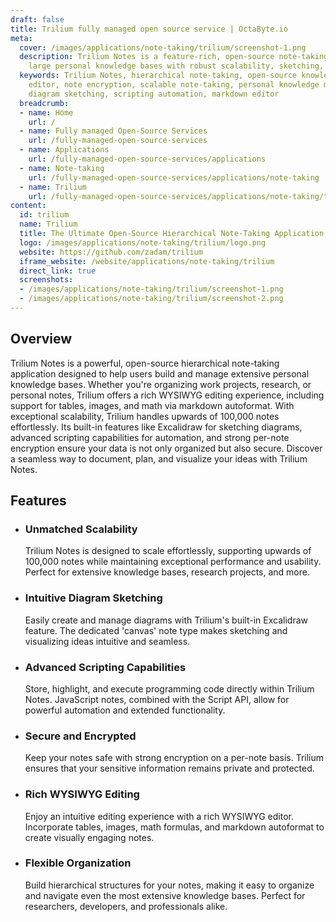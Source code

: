 ```yaml
---
draft: false
title: Trilium fully managed open source service | OctaByte.io
meta:
  cover: /images/applications/note-taking/trilium/screenshot-1.png
  description: Trilium Notes is a feature-rich, open-source note-taking app for managing
    large personal knowledge bases with robust scalability, sketching, and encryption.
  keywords: Trilium Notes, hierarchical note-taking, open-source knowledge base, WYSIWYG
    editor, note encryption, scalable note-taking, personal knowledge management,
    diagram sketching, scripting automation, markdown editor
  breadcrumb:
  - name: Home
    url: /
  - name: Fully managed Open-Source Services
    url: /fully-managed-open-source-services
  - name: Applications
    url: /fully-managed-open-source-services/applications
  - name: Note-taking
    url: /fully-managed-open-source-services/applications/note-taking
  - name: Trilium
    url: /fully-managed-open-source-services/applications/note-taking/trilium
content:
  id: trilium
  name: Trilium
  title: The Ultimate Open-Source Hierarchical Note-Taking Application
  logo: /images/applications/note-taking/trilium/logo.png
  website: https://github.com/zadam/trilium
  iframe_website: /website/applications/note-taking/trilium
  direct_link: true
  screenshots:
  - /images/applications/note-taking/trilium/screenshot-1.png
  - /images/applications/note-taking/trilium/screenshot-2.png
---
```


## Overview

Trilium Notes is a powerful, open-source hierarchical note-taking application designed to help users build and manage extensive personal knowledge bases. Whether you're organizing work projects, research, or personal notes, Trilium offers a rich WYSIWYG editing experience, including support for tables, images, and math via markdown autoformat. With exceptional scalability, Trilium handles upwards of 100,000 notes effortlessly. Its built-in features like Excalidraw for sketching diagrams, advanced scripting capabilities for automation, and strong per-note encryption ensure your data is not only organized but also secure. Discover a seamless way to document, plan, and visualize your ideas with Trilium Notes.

## Features

- ### Unmatched Scalability

  Trilium Notes is designed to scale effortlessly, supporting upwards of 100,000 notes while maintaining exceptional performance and usability. Perfect for extensive knowledge bases, research projects, and more.

- ### Intuitive Diagram Sketching

  Easily create and manage diagrams with Trilium's built-in Excalidraw feature. The dedicated 'canvas' note type makes sketching and visualizing ideas intuitive and seamless.

- ### Advanced Scripting Capabilities

  Store, highlight, and execute programming code directly within Trilium Notes. JavaScript notes, combined with the Script API, allow for powerful automation and extended functionality.

- ### Secure and Encrypted

  Keep your notes safe with strong encryption on a per-note basis. Trilium ensures that your sensitive information remains private and protected.

- ### Rich WYSIWYG Editing

  Enjoy an intuitive editing experience with a rich WYSIWYG editor. Incorporate tables, images, math formulas, and markdown autoformat to create visually engaging notes.

- ### Flexible Organization

  Build hierarchical structures for your notes, making it easy to organize and navigate even the most extensive knowledge bases. Perfect for researchers, developers, and professionals alike.